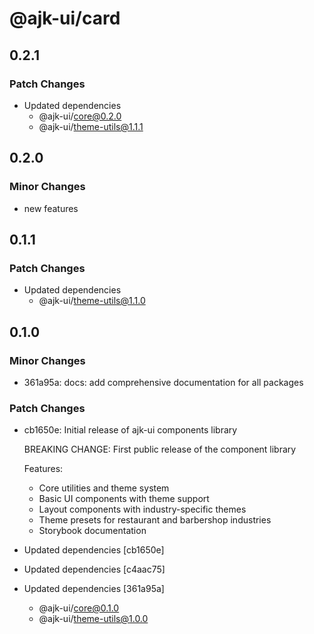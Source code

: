 # @ajk-ui/card

## 0.2.1

### Patch Changes

- Updated dependencies
  - @ajk-ui/core@0.2.0
  - @ajk-ui/theme-utils@1.1.1

## 0.2.0

### Minor Changes

- new features

## 0.1.1

### Patch Changes

- Updated dependencies
  - @ajk-ui/theme-utils@1.1.0

## 0.1.0

### Minor Changes

- 361a95a: docs: add comprehensive documentation for all packages

### Patch Changes

- cb1650e: Initial release of ajk-ui components library

  BREAKING CHANGE: First public release of the component library

  Features:

  - Core utilities and theme system
  - Basic UI components with theme support
  - Layout components with industry-specific themes
  - Theme presets for restaurant and barbershop industries
  - Storybook documentation

- Updated dependencies [cb1650e]
- Updated dependencies [c4aac75]
- Updated dependencies [361a95a]
  - @ajk-ui/core@0.1.0
  - @ajk-ui/theme-utils@1.0.0
